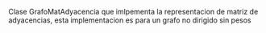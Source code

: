 Clase GrafoMatAdyacencia que imlpementa la representacion de matriz de adyacencias, esta implementacion es para un grafo no dirigido sin pesos
